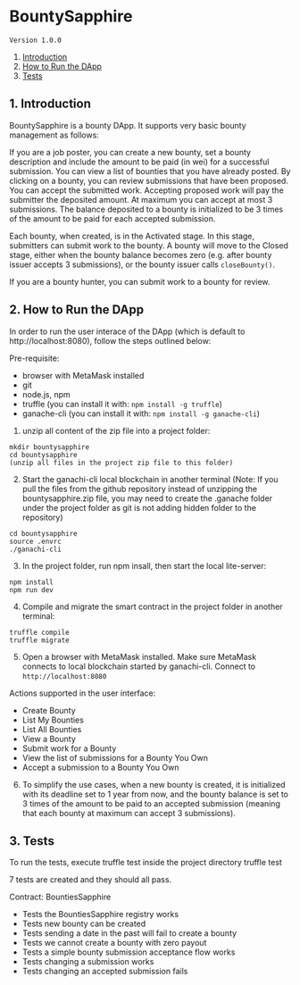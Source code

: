 # BountySapphire

`Version 1.0.0`

1. [Introduction](#1-introduction)
2. [How to Run the DApp](#2-steps)
3. [Tests](#3-tests)


## 1. Introduction

BountySapphire is a bounty DApp. It supports very basic bounty management as follows:

If you are a job poster, you can create a new bounty, set a bounty description and include the amount to be paid (in wei) for a successful submission. You can view a list of bounties that you have already posted. By clicking on a bounty, you can review submissions that have been proposed. You can accept the submitted work. Accepting proposed work will pay the submitter the deposited amount. At maximum you can accept at most 3 submissions. The balance deposited to a bounty is initialized to be 3 times of the amount to be paid for each accepted submission.

Each bounty, when created, is in the Activated stage. In this stage, submitters can submit work to the bounty. A bounty will move to the Closed stage, either when the bounty balance becomes zero (e.g. after bounty issuer accepts 3 submissions), or the bounty issuer calls `closeBounty()`.

If you are a bounty hunter, you can submit work to a bounty for review.


## 2. How to Run the DApp

In order to run the user interace of the DApp (which is default to http://localhost:8080), follow the steps outlined below:

Pre-requisite:
- browser with MetaMask installed
- git
- node.js, npm
- truffle (you can install it with: `npm install -g truffle`)
- ganache-cli (you can install it with: `npm install -g ganache-cli`)

1. unzip all content of the zip file into a project folder:
```
mkdir bountysapphire
cd bountysapphire
(unzip all files in the project zip file to this folder) 
```

2. Start the ganachi-cli local blockchain in another terminal (Note: If you pull the files from the github repository instead of unzipping the bountysapphire.zip file, you may need to create the .ganache folder under the project folder as git is not adding hidden folder to the repository)
```
cd bountysapphire
source .envrc
./ganachi-cli
```

3. In the project folder, run npm insall, then start the local lite-server: 
```
npm install
npm run dev
```

4. Compile and migrate the smart contract in the project folder in another terminal:
```
truffle compile
truffle migrate
```

5. Open a browser with MetaMask installed. Make sure MetaMask connects to local blockchain started by ganachi-cli. Connect to `http://localhost:8080`

Actions supported in the user interface: 
- Create Bounty
- List My Bounties
- List All Bounties
- View a Bounty
- Submit work for a Bounty
- View the list of submissions for a Bounty You Own
- Accept a submission to a Bounty You Own

6. To simplify the use cases, when a new bounty is created, it is initialized with its deadline set to 1 year from now, and the bounty balance is set to 3 times of the amount to be paid to an accepted submission (meaning that each bounty at maximum can accept 3 submissions).


## 3. Tests

To run the tests, execute truffle test inside the project directory
truffle test

7 tests are created and they should all pass.

Contract: BountiesSapphire
- Tests the BountiesSapphire registry works
- Tests new bounty can be created
- Tests sending a date in the past will fail to create a bounty
- Tests we cannot create a bounty with zero payout
- Tests a simple bounty submission acceptance flow works
- Tests changing a submission works
- Tests changing an accepted submission fails


